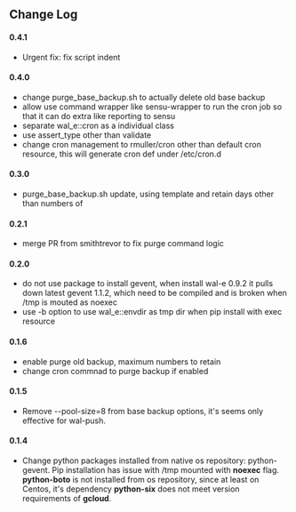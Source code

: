 ## Change Log

#### 0.4.1
- Urgent fix: fix script indent

#### 0.4.0
- change purge_base_backup.sh to actually delete old base backup
- allow use command wrapper like sensu-wrapper to run the cron job so that it can do extra like reporting to sensu
- separate wal_e::cron as a individual class
- use assert_type other than validate
- change cron management to rmuller/cron other than default cron resource, this will generate cron def under /etc/cron.d

#### 0.3.0
- purge_base_backup.sh update, using template and retain days other than numbers of

#### 0.2.1
- merge PR from smithtrevor to fix purge command logic

#### 0.2.0
- do not use package to install gevent, when install wal-e 0.9.2 it pulls down latest gevent 1.1.2, which need to be compiled and is broken when /tmp is mouted as noexec
- use -b option to use wal_e::envdir as tmp dir when pip install with exec resource

#### 0.1.6
- enable purge old backup, maximum numbers to retain
- change cron commnad to purge backup if enabled

#### 0.1.5
- Remove --pool-size=8 from base backup options, it's seems only effective for wal-push.

#### 0.1.4
- Change python packages installed from native os repository: python-gevent. Pip installation has issue with /tmp mounted with **noexec** flag. **python-boto** is not installed from os repository, since at least on Centos, it's dependency **python-six** does not meet version requirements of **gcloud**.
